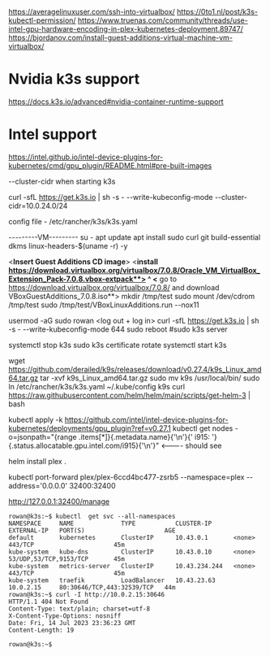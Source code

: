 https://averagelinuxuser.com/ssh-into-virtualbox/
https://0to1.nl/post/k3s-kubectl-permission/
https://www.truenas.com/community/threads/use-intel-gpu-hardware-encoding-in-plex-kubernetes-deployment.89747/
https://bjordanov.com/install-guest-additions-virtual-machine-vm-virtualbox/

# Nvidia k3s support
https://docs.k3s.io/advanced#nvidia-container-runtime-support

# Intel support
https://intel.github.io/intel-device-plugins-for-kubernetes/cmd/gpu_plugin/README.html#pre-built-images

--cluster-cidr when starting k3s


curl -sfL https://get.k3s.io | sh -s - --write-kubeconfig-mode --cluster-cidr=10.0.24.0/24

config file - /etc/rancher/k3s/k3s.yaml

---------VM---------
su -
apt update
apt install sudo curl git build-essential dkms linux-headers-$(uname -r) -y

<**Insert Guest Additions CD image**>
<**install https://download.virtualbox.org/virtualbox/7.0.8/Oracle_VM_VirtualBox_Extension_Pack-7.0.8.vbox-extpack**>
^ <** go to https://download.virtualbox.org/virtualbox/7.0.8/ and download  VBoxGuestAdditions_7.0.8.iso**>
mkdir /tmp/test
sudo mount /dev/cdrom /tmp/test
sudo /tmp/test/VBoxLinuxAdditions.run --nox11

usermod -aG sudo rowan
<log out + log in>
curl -sfL https://get.k3s.io | sh -s - --write-kubeconfig-mode 644
sudo reboot
#sudo k3s server

systemctl stop k3s
sudo k3s certificate rotate
systemctl start k3s


wget https://github.com/derailed/k9s/releases/download/v0.27.4/k9s_Linux_amd64.tar.gz
tar -xvf k9s_Linux_amd64.tar.gz
sudo mv k9s /usr/local/bin/
sudo ln /etc/rancher/k3s/k3s.yaml ~/.kube/config
k9s
curl https://raw.githubusercontent.com/helm/helm/main/scripts/get-helm-3 | bash


kubectl apply -k https://github.com/intel/intel-device-plugins-for-kubernetes/deployments/gpu_plugin?ref=v0.27.1
kubectl get nodes -o=jsonpath="{range .items[*]}{.metadata.name}{'\n'}{' i915: '}{.status.allocatable.gpu\.intel\.com/i915}{'\n'}" <---- should see 



helm install plex .





kubectl port-forward plex/plex-6ccd4bc477-zsrb5 --namespace=plex --address='0.0.0.0' 32400:32400

http://127.0.0.1:32400/manage


```shell
rowan@k3s:~$ kubectl  get svc --all-namespaces
NAMESPACE     NAME             TYPE           CLUSTER-IP      EXTERNAL-IP   PORT(S)                      AGE
default       kubernetes       ClusterIP      10.43.0.1       <none>        443/TCP                      45m
kube-system   kube-dns         ClusterIP      10.43.0.10      <none>        53/UDP,53/TCP,9153/TCP       45m
kube-system   metrics-server   ClusterIP      10.43.234.244   <none>        443/TCP                      45m
kube-system   traefik          LoadBalancer   10.43.23.63     10.0.2.15     80:30646/TCP,443:32539/TCP   44m
rowan@k3s:~$ curl -I http://10.0.2.15:30646
HTTP/1.1 404 Not Found
Content-Type: text/plain; charset=utf-8
X-Content-Type-Options: nosniff
Date: Fri, 14 Jul 2023 23:36:23 GMT
Content-Length: 19

rowan@k3s:~$ 
```
